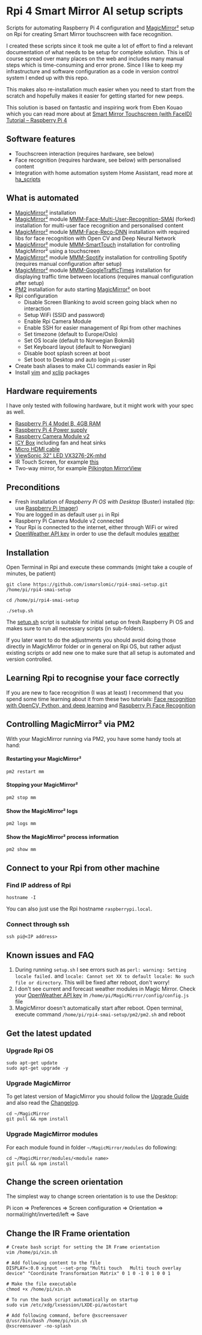 # Rpi 4 Smart Mirror AI setup scripts
Scripts for automating Raspberry Pi 4 configuration and [MagicMirror²](https://magicmirror.builders/)
setup on Rpi for creating Smart Mirror touchscreen with face recognition.

I created these scripts since it took me quite a lot of effort to find a relevant documentation of 
what needs to be setup for complete solution. This is of course spread over many places on the 
web and includes many manual steps which is time-consuming and error prone. Since I like to keep my 
infrastructure and software configuration as a code in version control system I ended up with 
this repo. 

This makes also re-installation much easier when you need to start from the scratch and hopefully
makes it easier for getting started for new peeps.

This solution is based on fantastic and inspiring work from 
Eben Kouao which you can read more about at 
[Smart Mirror Touchscreen (with FaceID) Tutorial – Raspberry Pi 4](https://smartbuilds.io/smart-mirror-touchscreen-raspberry-pi/)

## Software features
- Touchscreen interaction (requires hardware, see below)
- Face recognition (requires hardware, see below) with personalised content
- Integration with home automation system Home Assistant, read more at [ha_scripts](ha_scripts/README.md)
  
## What is automated
- [MagicMirror²](https://magicmirror.builders/) installation
- [MagicMirror²](https://magicmirror.builders/) module 
  [MMM-Face-Multi-User-Recognition-SMAI](https://github.com/ismarslomic/MMM-Face-Multi-User-Recognition-SMAI) (forked)
  installation for multi-user face recognition and personalised content
- [MagicMirror²](https://magicmirror.builders/) module [MMM-Face-Reco-DNN](https://github.com/nischi/MMM-Face-Reco-DNN)
  installation with required libs for face recognition with Open CV and Deep Neural Network
- [MagicMirror²](https://magicmirror.builders/) module [MMM-SmartTouch](https://github.com/EbenKouao/MMM-SmartTouch)
  installation for controlling MagicMirror² using a touchscreen
- [MagicMirror²](https://magicmirror.builders/) module [MMM-Spotify](https://github.com/skuethe/MMM-Spotify)
  installation for controlling Spotify (requires manual configuration after setup)
- [MagicMirror²](https://magicmirror.builders/) module [MMM-GoogleTrafficTimes](https://github.com/pjestico/MMM-GoogleTrafficTimes)
  installation for displaying traffic time between locations (requires manual configuration after setup)
- [PM2](https://pm2.io/) installation for auto starting [MagicMirror²](https://magicmirror.builders/) on boot
- Rpi configuration
  - Disable Screen Blanking to avoid screen going black when no interaction
  - Setup WiFi (SSID and password)
  - Enable Rpi Camera Module
  - Enable SSH for easier management of Rpi from other machines
  - Set timezone (default to Europe/Oslo)
  - Set OS locale (default to Norwegian Bokmål)
  - Set Keyboard layout (default to Norwegian)
  - Disable boot splash screen at boot
  - Set boot to Desktop and auto login `pi`-user
- Create bash aliases to make CLI commands easier in Rpi
- Install [vim](https://www.vim.org/) and [xclip](https://github.com/astrand/xclip) packages

## Hardware requirements
I have only tested with following hardware, but it might work with
your spec as well.
- [Raspberry Pi 4 Model B, 4GB RAM](https://www.komplett.no/product/1133779/datautstyr/pc-komponenter/hovedkort/integrert-cpu/raspberry-pi-4-model-b-4gb-ram)
- [Raspberry Pi 4 Power supply](https://www.komplett.no/product/1133588/datautstyr/pc-komponenter/hovedkort/tilbehoer/raspberry-pi-4-stroemadapter-usb-c)
- [Raspberry Camera Module v2](https://www.kjell.com/no/produkter/data/raspberry-pi/raspberry-pi-kameramodul-v2-p88053)  
- [ICY Box](https://www.komplett.no/product/1140767/datautstyr/pc-komponenter/hovedkort/tilbehoer/icy-box-clear-acrylic-and-frameless-case) including fan and heat sinks
- [Micro HDMI cable](https://www.kjell.com/no/produkter/lyd-og-bilde/kabler-og-adaptere/hdmi/micro-hdmi/micro-hdmi-kabel-high-speed-2-m-p98652)
- [ViewSonic 32" LED VX3276-2K-mhd](https://www.komplett.no/product/1018397)
- IR Touch Screen, for example [this](https://www.amazon.com/gp/product/B07W3RW7X5/ref=ppx_yo_dt_b_asin_title_o00_s00?ie=UTF8&psc=1)
- Two-way mirror, for example [Pilkington MirrorView](https://www.pilkington.com/nb-no/no/produkter/funksjonsglass/spesialglass/pilkington-mirroview)

## Preconditions
- Fresh installation of _Raspberry Pi OS with Desktop_ (Buster) installed (tip: use [Raspberry Pi Imager](https://www.raspberrypi.org/software/))
- You are logged in as default user `pi` in Rpi
- Raspberry Pi Camera Module v2 connected
- Your Rpi is connected to the internet, either through WiFi or wired  
- [OpenWeather API key](https://home.openweathermap.org/api_keys) in order to use the default 
  modules [weather](https://docs.magicmirror.builders/modules/weather.html)

## Installation
Open Terminal in Rpi and execute these commands (might take a couple of minutes, be patient)
````shell
git clone https://github.com/ismarslomic/rpi4-smai-setup.git /home/pi/rpi4-smai-setup

cd /home/pi/rpi4-smai-setup

./setup.sh
````
The [setup.sh](./setup.sh) script is suitable for initial setup on fresh Raspberry Pi OS and makes 
sure to run all necessary scripts (in sub-folders).

If you later want to do the adjustments you should avoid doing those directly in MagicMirror folder
or in general on Rpi OS, but rather adjust existing scripts or add new one to make sure that all
setup is automated and version controlled.

## Learning Rpi to recognise your face correctly
If you are new to face recognition (I was at least) I recommend that you spend some time learning about it
from these two tutorials: [Face recognition with OpenCV, Python, and deep learning](https://www.pyimagesearch.com/2018/06/18/face-recognition-with-opencv-python-and-deep-learning/)
and [Raspberry Pi Face Recognition](https://www.pyimagesearch.com/2018/06/25/raspberry-pi-face-recognition/)

## Controlling MagicMirror² via PM2
With your MagicMirror running via PM2, you have some handy tools at hand:
#### Restarting your MagicMirror²
````shell
pm2 restart mm
````
#### Stopping your MagicMirror²
````shell
pm2 stop mm
````
#### Show the MagicMirror² logs
````shell
pm2 logs mm
````
#### Show the MagicMirror² process information
````shell
pm2 show mm
````

## Connect to your Rpi from other machine
### Find IP address of Rpi
`````shell
hostname -I
`````

You can also just use the Rpi hostname `raspberrypi.local`.

### Connect through ssh
`````shell
ssh pi@<IP address>
`````

## Known issues and FAQ
1. During running `setup.sh` I see errors such as `perl: warning: Setting locale failed.` and `locale: Cannot set XX to default locale: No such file or directory`.
This will be fixed after reboot, don't worry!
2. I don't see current and forecast weather modules in Magic Mirror. Check your [OpenWeather API key](https://home.openweathermap.org/api_keys) in `/home/pi/MagicMirror/config/config.js` file
3. MagicMirror doesn't automatically start after reboot. Open terminal, execute command `/home/pi/rpi4-smai-setup/pm2/pm2.sh` and reboot


## Get the latest updated

### Upgrade Rpi OS
`````shell
sudo apt-get update
sudo apt-get upgrade -y
`````

### Upgrade MagicMirror
To get latest version of MagicMirror you should follow the 
[Upgrade Guide](https://docs.magicmirror.builders/getting-started/upgrade-guide.html) 
and also read the [Changelog](https://github.com/MichMich/MagicMirror/blob/master/CHANGELOG.md).
`````shell
cd ~/MagicMirror
git pull && npm install
`````

### Upgrade MagicMirror modules
For each module found in folder `~/MagicMirror/modules` do following:
`````shell
cd ~/MagicMirror/modules/<module name>
git pull && npm install
`````

## Change the screen orientation
The simplest way to change screen orientation is to use the Desktop:

Pi icon => Preferences => Screen configuration => Orientation => normal/right/inverted/left => Save

## Change the IR Frame orientation
`````shell
# Create bash script for setting the IR Frame orientation
vim /home/pi/xin.sh

# Add following content to the file
DISPLAY=:0.0 xinput --set-prop "Multi touch   Multi touch overlay device" "Coordinate Transformation Matrix" 0 1 0 -1 0 1 0 0 1

# Make the file executable
chmod +x /home/pi/xin.sh

# To run the bash script automatically on startup
sudo vim /etc/xdg/lxsession/LXDE-pi/autostart

# Add following command, before @xscreensaver
@/usr/bin/bash /home/pi/xin.sh
@xscreensaver -no-splash
`````
